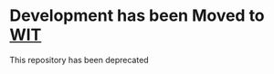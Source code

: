 #  Development has been Moved to [WIT](https://github.com/joshpetit/wit)

This repository has been deprecated
